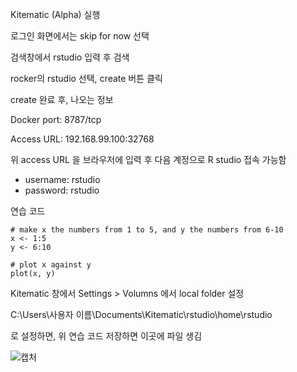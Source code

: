 Kitematic (Alpha) 실행



로그인 화면에서는 skip for now 선택



검색창에서 rstudio 입력 후 검색



rocker의 rstudio 선택, create 버튼 클릭



create 완료 후, 나오는 정보

Docker port: 8787/tcp

Access URL: 192.168.99.100:32768



위 access URL 을 브라우저에 입력 후 다음 계정으로 R studio 접속 가능함

- username: rstudio
- password: rstudio



연습 코드

```
# make x the numbers from 1 to 5, and y the numbers from 6-10
x <- 1:5
y <- 6:10

# plot x against y
plot(x, y)
```



Kitematic 창에서 Settings > Volumns 에서 local folder 설정

C:\Users\사용자 이름\Documents\Kitematic\rstudio\home\rstudio

로 설정하면, 위 연습 코드 저장하면 이곳에 파일 생김



![캡처](C:\Users\Administrator\Desktop\캡처.PNG)